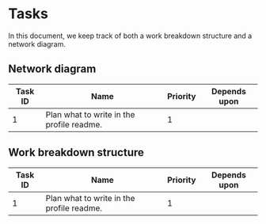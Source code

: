 # Tasks

In this document, we keep track of both a work breakdown structure and a network diagram.

## Network diagram

| Task ID | Name                                      | Priority | Depends upon |
| ------- | ----------------------------------------- | -------- | ------------ |
| 1       | Plan what to write in the profile readme. | 1        |              |

## Work breakdown structure

| Task ID | Name                                      | Priority | Depends upon |
| ------- | ----------------------------------------- | -------- | ------------ |
| 1       | Plan what to write in the profile readme. | 1        |              |
